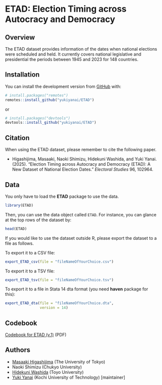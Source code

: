 
# ETAD: Election Timing across Autocracy and Democracy

## Overview

The ETAD dataset provides information of the dates when national
elections were scheduled and held. It currently covers national
legislative and presidential the periods between 1945 and 2023 for 148
countries.

## Installation

You can install the development version from
[GitHub](https://github.com/) with:

``` r
# install.packages("remotes")
remotes::install_github("yukiyanai/ETAD")
```

or

``` r
# install.packages("devtools")
devtools::install_github("yukiyanai/ETAD")
```

## Citation

When using the ETAD dataset, please remember to cite the following
paper.

- Higashijima, Masaaki, Naoki Shimizu, Hidekuni Washida, and Yuki Yanai.
  (2025). “Election Timing across Autocracy and Democracy
  (ETAD): A New Dataset of National Election Dates.” *Electoral Studies* 96, 102964.

## Data

You only have to load the **ETAD** package to use the data.

``` r
library(ETAD)
```

Then, you can use the data object called `ETAD`. For instance, you can
glance at the top rows of the dataset by:

``` r
head(ETAD)
```

If you would like to use the dataset outside R, please export the
dataset to a file as follows.

To export it to a CSV file:

``` r
export_ETAD_csv(file = "fileNameOfYourChoice.csv")
```

To export it to a TSV file:

``` r
export_ETAD_tsv(file = "fileNameOfYourChoice.tsv")
```

To export it to a file in Stata 14 dta format (you need **haven**
package for this):

``` r
export_ETAD_dta(file = "fileNameOfYourChoice.dta",
                version = 14)
```

## Codebook

[Codebook for ETAD
(v.1)](https://yukiyanai.github.io/data_etad/ETAD_codebook_ver_1.pdf)
(PDF)

## Authors

- [Masaaki Higashijima](https://masaakihigashijima.com/) (The University
  of Tokyo)
- Naoki Shimizu (Chukyo University)
- [Hidekuni Washida](https://orcid.org/0000-0003-2119-8127) (Toyo
  University)
- [Yuki Yanai](http://yukiyanai.github.io/) (Kochi University of
  Technology) \[maintainer\]
